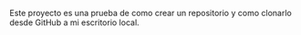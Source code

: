 Este proyecto es una prueba de como crear un repositorio y como clonarlo desde GitHub a mi escritorio local.